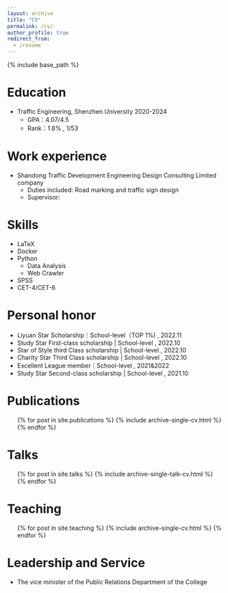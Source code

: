 ```yaml
---
layout: archive
title: "CV"
permalink: /cv/
author_profile: true
redirect_from:
  - /resume
---
```


{% include base_path %}

Education
======
* Traffic Engineering, Shenzhen University 2020-2024
  * GPA：4.07/4.5
  * Rank：1.8% , 1/53

Work experience
======
* Shandong Traffic Development Engineering Design Consulting Limited company
  * Duties included: Road marking and traffic sign design
  * Supervisor: 

  
Skills
======
* LaTeX
* Docker
* Python
   * Data Analysis
   * Web Crawler
* SPSS
* CET-4/CET-6

Personal honor
======
* Liyuan Star Scholarship｜School-level（TOP 1%) , 2022.11
* Study Star First-class scholarship | School-level , 2022.10
* Star of Style third Class scholarship | School-level , 2022.10
* Charity Star Third Class scholarship | School-level , 2022.10
* Excellent League member｜School-level	, 2021&2022
* Study Star Second-class scholarship | School-level , 2021.10

Publications
======
  <ul>{% for post in site.publications %}
    {% include archive-single-cv.html %}
  {% endfor %}</ul>
  
Talks
======
  <ul>{% for post in site.talks %}
    {% include archive-single-talk-cv.html %}
  {% endfor %}</ul>
  
Teaching
======
  <ul>{% for post in site.teaching %}
    {% include archive-single-cv.html %}
  {% endfor %}</ul>
  
Leadership and Service
======
* The vice minister of the Public Relations Department of the College

